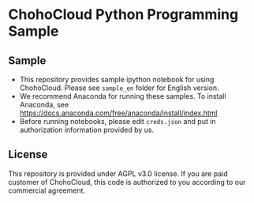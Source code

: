 # ChohoCloud Python Programming Sample

## Sample

- This repository provides sample ipython notebook for using ChohoCloud. Please see `sample_en` folder for English version.
- We recommend Anaconda for running these samples. To install Anaconda, see https://docs.anaconda.com/free/anaconda/install/index.html
- Before running notebooks, please edit `creds.json` and put in authorization information provided by us.

## License

This repository is provided under AGPL v3.0 license. If you are paid customer of ChohoCloud, this code is authorized to you according to our commercial agreement.